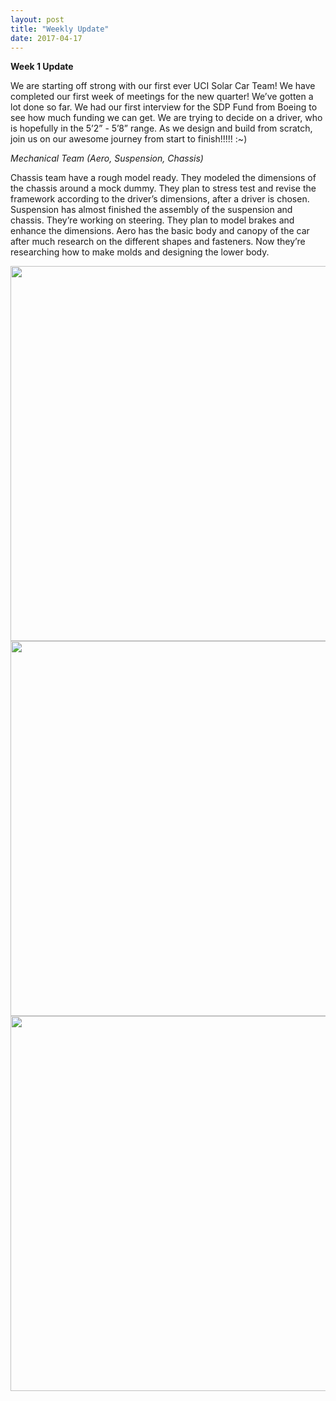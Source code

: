 ```yaml
---
layout: post
title: "Weekly Update"
date: 2017-04-17
---
```



<b>Week 1 Update</b>

We are starting off strong with our first ever UCI Solar Car Team! We have completed our first week of meetings for the new quarter! We’ve gotten a lot done so far. We had our first interview for the SDP Fund from Boeing to see how much funding we can get. We are trying to decide on a driver, who is hopefully in the 5’2” - 5’8” range. As we design and build from scratch, join us on our awesome journey from start to finish!!!!! :~)




<i>Mechanical Team (Aero, Suspension, Chassis)</i>

Chassis team have a rough model ready. They modeled the dimensions of the chassis around a mock dummy. They plan to stress test and revise the framework according to the driver’s dimensions, after a driver is chosen.
Suspension has almost finished the assembly of the suspension and chassis. They’re working on steering. They plan to model brakes and enhance the dimensions. 
Aero has the basic body and canopy of the car after much research on the different shapes and fasteners. Now they’re researching how to make molds and designing the lower body.

<img src="{{site.url}}/images/blogpost/Lizette/IMG_0292.JPG" width="600">

<img src="{{site.url}}/images/blogpost/Lizette/IMG_0298.JPG" width="600">

<img src="{{site.url}}/images/blogpost/Lizette/IMG_0297.JPG" width="600">
